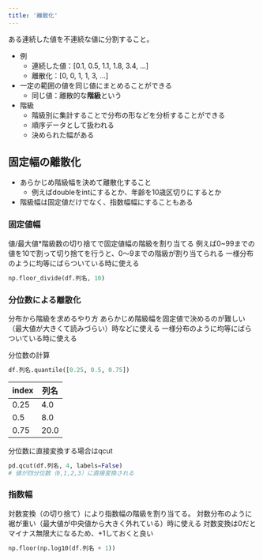 ```yaml
---
title: '離散化'
---
```


ある連続した値を不連続な値に分割すること。

- 例
  - 連続した値：[0.1, 0.5, 1.1, 1.8, 3.4, ...]
  - 離散化：[0, 0, 1, 1, 3, ...]
- 一定の範囲の値を同じ値にまとめることができる
  - 同じ値：離散的な**階級**という
- 階級
  - 階級別に集計することで分布の形などを分析することができる
  - 順序データとして扱われる
  - 決められた幅がある

## 固定幅の離散化
- あらかじめ階級幅を決めて離散化すること
  - 例えばdoubleをintにするとか、年齢を10歳区切りにするとか
- 階級幅は固定値だけでなく、指数幅幅にすることもある

### 固定値幅
値/最大値*階級数の切り捨てで固定値幅の階級を割り当てる
例えば0~99までの値を10で割って切り捨てを行うと、0～9までの階級が割り当てられる
一様分布のように均等にばらついている時に使える

```py
np.floor_divide(df.列名, 10)
```

### 分位数による離散化
分布から階級を求めるやり方
あらかじめ階級幅を固定値で決めるのが難しい（最大値が大きくて読みづらい）時などに使える
一様分布のように均等にばらついている時に使える

分位数の計算

```py
df.列名.quantile([0.25, 0.5, 0.75])
```

index | 列名
--- | --- 
0.25 | 4.0
0.5 | 8.0
0.75 | 20.0

分位数に直接変換する場合はqcut

```py
pd.qcut(df.列名, 4, labels=False)
# 値が四分位数（0,1,2,3）に直接変換される
```

### 指数幅
対数変換（の切り捨て）により指数幅の階級を割り当てる。
対数分布のように裾が重い（最大値が中央値から大きく外れている）時に使える
対数変換は0だとマイナス無限大になるため、+1しておくと良い

```py
np.floor(np.log10(df.列名 + 1))
```
